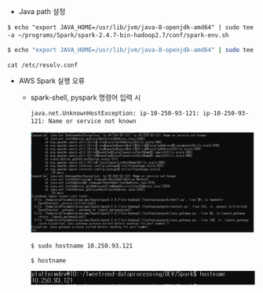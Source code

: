 - Java path 설정

```
$ echo "export JAVA_HOME=/usr/lib/jvm/java-8-openjdk-amd64" | sudo tee -a ~/programs/Spark/spark-2.4.7-bin-hadoop2.7/conf/spark-env.sh
```

```sh
$ echo "export JAVA_HOME=/usr/lib/jvm/java-8-openjdk-amd64" | sudo tee -a /usr/lib/hadoop/etc/hadoop/hadoop-env.sh
```

```
cat /etc/resolv.conf
```



- AWS Spark 실행 오류

  - spark-shell, pyspark 명령어 입력 시 

    ```
    java.net.UnknownHostException: ip-10-250-93-121: ip-10-250-93-121: Name or service not known
    ```

    ![1](1.PNG)

    ```
    $ sudo hostname 10.250.93.121
    ```

    ```
    $ hostname
    ```

    ![2](2.PNG)